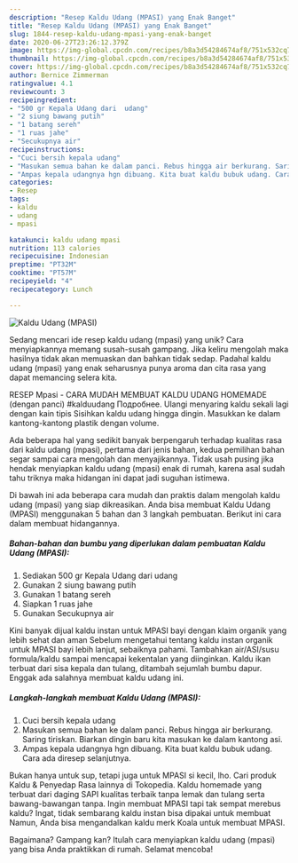 ```yaml
---
description: "Resep Kaldu Udang (MPASI) yang Enak Banget"
title: "Resep Kaldu Udang (MPASI) yang Enak Banget"
slug: 1844-resep-kaldu-udang-mpasi-yang-enak-banget
date: 2020-06-27T23:26:12.379Z
image: https://img-global.cpcdn.com/recipes/b8a3d54284674af8/751x532cq70/kaldu-udang-mpasi-foto-resep-utama.jpg
thumbnail: https://img-global.cpcdn.com/recipes/b8a3d54284674af8/751x532cq70/kaldu-udang-mpasi-foto-resep-utama.jpg
cover: https://img-global.cpcdn.com/recipes/b8a3d54284674af8/751x532cq70/kaldu-udang-mpasi-foto-resep-utama.jpg
author: Bernice Zimmerman
ratingvalue: 4.1
reviewcount: 3
recipeingredient:
- "500 gr Kepala Udang dari  udang"
- "2 siung bawang putih"
- "1 batang sereh"
- "1 ruas jahe"
- "Secukupnya air"
recipeinstructions:
- "Cuci bersih kepala udang"
- "Masukan semua bahan ke dalam panci. Rebus hingga air berkurang. Saring tiriskan. Biarkan dingin baru kita masukan ke dalam kantong asi."
- "Ampas kepala udangnya hgn dibuang. Kita buat kaldu bubuk udang. Cara ada diresep selanjutnya."
categories:
- Resep
tags:
- kaldu
- udang
- mpasi

katakunci: kaldu udang mpasi 
nutrition: 113 calories
recipecuisine: Indonesian
preptime: "PT32M"
cooktime: "PT57M"
recipeyield: "4"
recipecategory: Lunch

---
```



![Kaldu Udang (MPASI)](https://img-global.cpcdn.com/recipes/b8a3d54284674af8/751x532cq70/kaldu-udang-mpasi-foto-resep-utama.jpg)

Sedang mencari ide resep kaldu udang (mpasi) yang unik? Cara menyiapkannya memang susah-susah gampang. Jika keliru mengolah maka hasilnya tidak akan memuaskan dan bahkan tidak sedap. Padahal kaldu udang (mpasi) yang enak seharusnya punya aroma dan cita rasa yang dapat memancing selera kita.

RESEP Mpasi - CARA MUDAH MEMBUAT KALDU UDANG HOMEMADE (dengan panci) #kalduudang Подробнее. Ulangi menyaring kaldu sekali lagi dengan kain tipis Sisihkan kaldu udang hingga dingin. Masukkan ke dalam kantong-kantong plastik dengan volume.

Ada beberapa hal yang sedikit banyak berpengaruh terhadap kualitas rasa dari kaldu udang (mpasi), pertama dari jenis bahan, kedua pemilihan bahan segar sampai cara mengolah dan menyajikannya. Tidak usah pusing jika hendak menyiapkan kaldu udang (mpasi) enak di rumah, karena asal sudah tahu triknya maka hidangan ini dapat jadi suguhan istimewa.


Di bawah ini ada beberapa cara mudah dan praktis dalam mengolah kaldu udang (mpasi) yang siap dikreasikan. Anda bisa membuat Kaldu Udang (MPASI) menggunakan 5 bahan dan 3 langkah pembuatan. Berikut ini cara dalam membuat hidangannya.

<!--inarticleads1-->

##### Bahan-bahan dan bumbu yang diperlukan dalam pembuatan Kaldu Udang (MPASI):

1. Sediakan 500 gr Kepala Udang dari  udang
1. Gunakan 2 siung bawang putih
1. Gunakan 1 batang sereh
1. Siapkan 1 ruas jahe
1. Gunakan Secukupnya air


Kini banyak dijual kaldu instan untuk MPASI bayi dengan klaim organik yang lebih sehat dan aman Sebelum mengetahui tentang kaldu instan organik untuk MPASI bayi lebih lanjut, sebaiknya pahami. Tambahkan air/ASI/susu formula/kaldu sampai mencapai kekentalan yang diinginkan. Kaldu ikan terbuat dari sisa kepala dan tulang, ditambah sejumlah bumbu dapur. Enggak ada salahnya membuat kaldu udang ini. 

<!--inarticleads2-->

##### Langkah-langkah membuat Kaldu Udang (MPASI):

1. Cuci bersih kepala udang
1. Masukan semua bahan ke dalam panci. Rebus hingga air berkurang. Saring tiriskan. Biarkan dingin baru kita masukan ke dalam kantong asi.
1. Ampas kepala udangnya hgn dibuang. Kita buat kaldu bubuk udang. Cara ada diresep selanjutnya.


Bukan hanya untuk sup, tetapi juga untuk MPASI si kecil, lho. Cari produk Kaldu &amp; Penyedap Rasa lainnya di Tokopedia. Kaldu homemade yang terbuat dari daging SAPI kualitas terbaik tanpa lemak dan tulang serta bawang-bawangan tanpa. Ingin membuat MPASI tapi tak sempat merebus kaldu? Ingat, tidak sembarang kaldu instan bisa dipakai untuk membuat Namun, Anda bisa mengandalkan kaldu merk Koala untuk membuat MPASI. 

Bagaimana? Gampang kan? Itulah cara menyiapkan kaldu udang (mpasi) yang bisa Anda praktikkan di rumah. Selamat mencoba!
